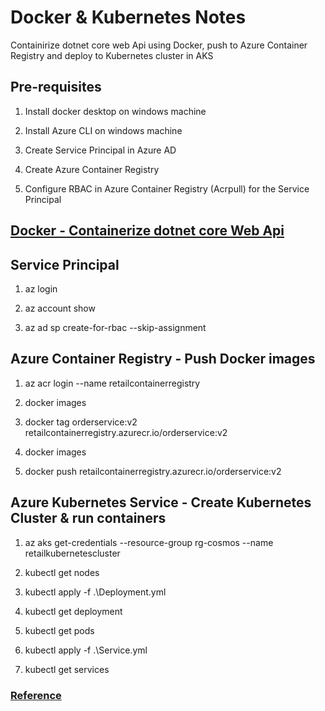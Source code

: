 # Docker & Kubernetes Notes
Containirize dotnet core web Api using Docker, push to Azure Container Registry and deploy to Kubernetes cluster in AKS


## Pre-requisites
1. Install docker desktop on windows machine

2. Install Azure CLI on windows machine

3. Create Service Principal in Azure AD

4. Create Azure Container Registry

5. Configure RBAC in Azure Container Registry (Acrpull) for the Service Principal



## [Docker - Containerize dotnet core Web Api](https://github.com/nidhisht/DockerKubernetesNotes/blob/master/README-Docker.md)



## Service Principal

1. az login

2. az account show

3. az ad sp create-for-rbac --skip-assignment


## Azure Container Registry - Push Docker images

1. az acr login --name retailcontainerregistry

2. docker images

3. docker tag orderservice:v2 retailcontainerregistry.azurecr.io/orderservice:v2

4. docker images

5. docker push retailcontainerregistry.azurecr.io/orderservice:v2

## Azure Kubernetes Service - Create Kubernetes Cluster & run containers

1. az aks get-credentials --resource-group rg-cosmos --name retailkubernetescluster

2. kubectl get nodes

3. kubectl apply -f .\Deployment.yml

4. kubectl get deployment

5. kubectl get pods

6. kubectl apply -f .\Service.yml

7. kubectl get services

### [Reference](https://www.youtube.com/watch?v=vBx7WY25fM0)
